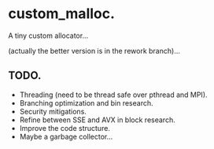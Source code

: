 # custom_malloc.  
A tiny custom allocator...  

(actually the better version is in the rework branch)...  

## TODO.  
- Threading (need to be thread safe over pthread and MPI).  
- Branching optimization and bin research.  
- Security mitigations.  
- Refine between SSE and AVX in block research.  
- Improve the code structure.  
- Maybe a garbage collector...  
